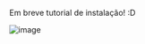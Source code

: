 Em breve tutorial de instalação! :D

![image](https://github.com/thiagovitoo/mineFake/assets/53987371/6313a187-a20d-46ec-99ce-78f4d7ef5701)

